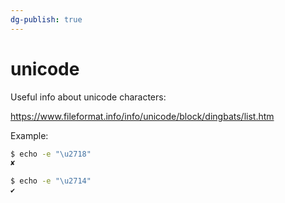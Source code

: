 ```yaml
---
dg-publish: true
---
```

# unicode

Useful info about unicode characters:

<https://www.fileformat.info/info/unicode/block/dingbats/list.htm>

Example:
```bash
$ echo -e "\u2718"
✘

$ echo -e "\u2714"
✔
```